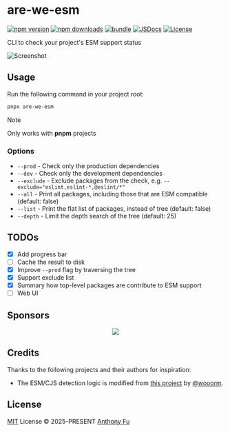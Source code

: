 # are-we-esm

[![npm version][npm-version-src]][npm-version-href]
[![npm downloads][npm-downloads-src]][npm-downloads-href]
[![bundle][bundle-src]][bundle-href]
[![JSDocs][jsdocs-src]][jsdocs-href]
[![License][license-src]][license-href]

CLI to check your project's ESM support status

![Screenshot](https://github.com/user-attachments/assets/70b1c516-e20b-469f-aae7-fb5c6fd1d525)

## Usage

Run the following command in your project root:

```bash
pnpx are-we-esm
```

> [!NOTE]
> Only works with **pnpm** projects

### Options

- `--prod` - Check only the production dependencies
- `--dev` - Check only the development dependencies
- `--exclude` - Exclude packages from the check, e.g. `--exclude="eslint,eslint-*,@eslint/*"`
- `--all` - Print all packages, including those that are ESM compatible (default: false)
- `--list` - Print the flat list of packages, instead of tree (default: false)
- `--depth` - Limit the depth search of the tree (default: 25)

## TODOs

- [x] Add progress bar
- [ ] Cache the result to disk
- [x] Improve `--prod` flag by traversing the tree
- [x] Support exclude list
- [x] Summary how top-level packages are contribute to ESM support
- [ ] Web UI

## Sponsors

<p align="center">
  <a href="https://cdn.jsdelivr.net/gh/antfu/static/sponsors.svg">
    <img src='https://cdn.jsdelivr.net/gh/antfu/static/sponsors.svg'/>
  </a>
</p>

## Credits

Thanks to the following projects and their authors for inspiration:

- The ESM/CJS detection logic is modified from [this project](https://github.com/wooorm/npm-esm-vs-cjs/blob/main/script/crawl.js) by [@wooorm](https://github.com/wooorm).

## License

[MIT](./LICENSE) License © 2025-PRESENT [Anthony Fu](https://github.com/antfu)

<!-- Badges -->

[npm-version-src]: https://img.shields.io/npm/v/are-we-esm?style=flat&colorA=080f12&colorB=1fa669
[npm-version-href]: https://npmjs.com/package/are-we-esm
[npm-downloads-src]: https://img.shields.io/npm/dm/are-we-esm?style=flat&colorA=080f12&colorB=1fa669
[npm-downloads-href]: https://npmjs.com/package/are-we-esm
[bundle-src]: https://img.shields.io/bundlephobia/minzip/are-we-esm?style=flat&colorA=080f12&colorB=1fa669&label=minzip
[bundle-href]: https://bundlephobia.com/result?p=are-we-esm
[license-src]: https://img.shields.io/github/license/antfu/are-we-esm.svg?style=flat&colorA=080f12&colorB=1fa669
[license-href]: https://github.com/antfu/are-we-esm/blob/main/LICENSE
[jsdocs-src]: https://img.shields.io/badge/jsdocs-reference-080f12?style=flat&colorA=080f12&colorB=1fa669
[jsdocs-href]: https://www.jsdocs.io/package/are-we-esm
